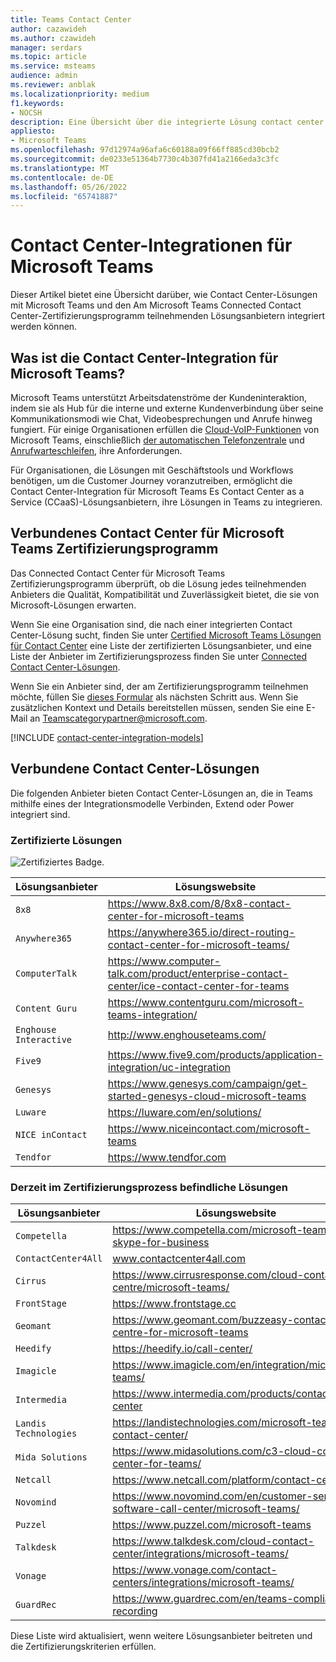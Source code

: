 ```yaml
---
title: Teams Contact Center
author: cazawideh
ms.author: czawideh
manager: serdars
ms.topic: article
ms.service: msteams
audience: admin
ms.reviewer: anblak
ms.localizationpriority: medium
f1.keywords:
- NOCSH
description: Eine Übersicht über die integrierte Lösung contact center as a service (CCaaS) für Microsoft Teams
appliesto:
- Microsoft Teams
ms.openlocfilehash: 97d12974a96afa6c60188a09f66ff885cd30bcb2
ms.sourcegitcommit: de0233e51364b7730c4b307fd41a2166eda3c3fc
ms.translationtype: MT
ms.contentlocale: de-DE
ms.lasthandoff: 05/26/2022
ms.locfileid: "65741887"
---
```

# <a name="contact-center-integrations-for-microsoft-teams"></a>Contact Center-Integrationen für Microsoft Teams

  Dieser Artikel bietet eine Übersicht darüber, wie Contact Center-Lösungen mit Microsoft Teams und den Am Microsoft Teams Connected Contact Center-Zertifizierungsprogramm teilnehmenden Lösungsanbietern integriert werden können.

## <a name="what-is-contact-center-integration-for-microsoft-teams"></a>Was ist die Contact Center-Integration für Microsoft Teams?

Microsoft Teams unterstützt Arbeitsdatenströme der Kundeninteraktion, indem sie als Hub für die interne und externe Kundenverbindung über seine Kommunikationsmodi wie Chat, Videobesprechungen und Anrufe hinweg fungiert. Für einige Organisationen erfüllen die [Cloud-VoIP-Funktionen](./cloud-voice-landing-page.md) von Microsoft Teams, einschließlich [der automatischen Telefonzentrale](./what-are-phone-system-auto-attendants.md) und [Anrufwarteschleifen](./create-a-phone-system-call-queue.md), ihre Anforderungen.

Für Organisationen, die Lösungen mit Geschäftstools und Workflows benötigen, um die Customer Journey voranzutreiben, ermöglicht die Contact Center-Integration für Microsoft Teams Es Contact Center as a Service (CCaaS)-Lösungsanbietern, ihre Lösungen in Teams zu integrieren.


## <a name="connected-contact-center-for-microsoft-teams-certification-program"></a>Verbundenes Contact Center für Microsoft Teams Zertifizierungsprogramm

Das Connected Contact Center für Microsoft Teams Zertifizierungsprogramm überprüft, ob die Lösung jedes teilnehmenden Anbieters die Qualität, Kompatibilität und Zuverlässigkeit bietet, die sie von Microsoft-Lösungen erwarten.

Wenn Sie eine Organisation sind, die nach einer integrierten Contact Center-Lösung sucht, finden Sie unter [Certified Microsoft Teams Lösungen für Contact Center](https://cloudpartners.transform.microsoft.com/contact-center-solutions) eine Liste der zertifizierten Lösungsanbieter, und eine Liste der Anbieter im Zertifizierungsprozess finden Sie unter [Connected Contact Center-Lösungen](#connected-contact-center-solutions).

Wenn Sie ein Anbieter sind, der am Zertifizierungsprogramm teilnehmen möchte, füllen Sie [dieses Formular](https://aka.ms/CallingPlatformIntake) als nächsten Schritt aus. Wenn Sie zusätzlichen Kontext und Details bereitstellen müssen, senden Sie eine E-Mail an [Teamscategorypartner@microsoft.com](mailto:Teamscategorypartner@microsoft.com).

[!INCLUDE [contact-center-integration-models](./includes/contact-center-integration-models.md)]


## <a name="connected-contact-center-solutions"></a>Verbundene Contact Center-Lösungen

Die folgenden Anbieter bieten Contact Center-Lösungen an, die in Teams mithilfe eines der Integrationsmodelle Verbinden, Extend oder Power integriert sind.

### <a name="certified-solutions"></a>Zertifizierte Lösungen

![Zertifiziertes Badge.](media/English_Solution_Certified_Teams_badge_noBkgrd_GrayText_RGB_500px.png)

|  Lösungsanbieter                                                                                                                               |  Lösungswebsite                                                                                                                                                                                                                                                                                                                                                                                                                                                              |
| ---------------------------------------------------------------------------------------------------------------------------------------- | -------------------------------------------------------------------------------------------------------------------------------------------------------------------------------------------------------------------------------------------------------------------------------------------------------------------------------------------------------------------------------------------------------------------------------------------------------------------------------- |
| `8x8` | https://www.8x8.com/8/8x8-contact-center-for-microsoft-teams                                                    |
| `Anywhere365` | https://anywhere365.io/direct-routing-contact-center-for-microsoft-teams/                                      |
| `ComputerTalk` | https://www.computer-talk.com/product/enterprise-contact-center/ice-contact-center-for-teams         |
| `Content Guru` | https://www.contentguru.com/microsoft-teams-integration/    |
| `Enghouse Interactive` | http://www.enghouseteams.com/         |
| `Five9` | https://www.five9.com/products/application-integration/uc-integration                                                   |
| `Genesys` | https://www.genesys.com/campaign/get-started-genesys-cloud-microsoft-teams                                      |
| `Luware` | https://luware.com/en/solutions/                                                                                       |
| `NICE inContact` | https://www.niceincontact.com/microsoft-teams                                                            |
| `Tendfor` | https://www.tendfor.com                                                            |


### <a name="solutions-currently-in-the-certification-process"></a>Derzeit im Zertifizierungsprozess befindliche Lösungen

|  Lösungsanbieter                                                                                                                               |  Lösungswebsite                                                                                                                                                                                                                                                                                                                                                                                                                                                              |
| ---------------------------------------------------------------------------------------------------------------------------------------- | -------------------------------------------------------------------------------------------------------------------------------------------------------------------------------------------------------------------------------------------------------------------------------------------------------------------------------------------------------------------------------------------------------------------------------------------------------------------------------- |
| `Competella` | https://www.competella.com/microsoft-teams-skype-for-business                                  |
| `ContactCenter4All` | www.contactcenter4all.com |
| `Cirrus` | https://www.cirrusresponse.com/cloud-contact-centre/microsoft-teams/ |
| `FrontStage` | https://www.frontstage.cc                                                                                        |
| `Geomant` | https://www.geomant.com/buzzeasy-contact-centre-for-microsoft-teams                                                  |
| `Heedify` | https://heedify.io/call-center/                                                 |
| `Imagicle` | https://www.imagicle.com/en/integration/microsoft-teams/                                                                                        |
| `Intermedia` | https://www.intermedia.com/products/contact-center                          |
| `Landis Technologies` | https://landistechnologies.com/microsoft-teams-contact-center/                                          |
| `Mida Solutions` | https://www.midasolutions.com/c3-cloud-contact-center-for-teams/                                        |
| `Netcall` | https://www.netcall.com/platform/contact-centre/                         |
| `Novomind` | https://www.novomind.com/en/customer-service-software-call-center/microsoft-teams/                             |
| `Puzzel` | https://www.puzzel.com/microsoft-teams                            |
| `Talkdesk` | https://www.talkdesk.com/cloud-contact-center/integrations/microsoft-teams/                                  |
| `Vonage` |  https://www.vonage.com/contact-centers/integrations/microsoft-teams/                                 |
| `GuardRec` | https://www.guardrec.com/en/teams-compliance-recording                          |

Diese Liste wird aktualisiert, wenn weitere Lösungsanbieter beitreten und die Zertifizierungskriterien erfüllen.
